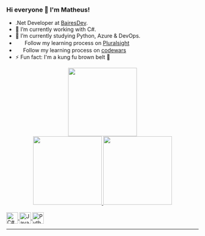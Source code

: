 ### Hi everyone 👋 I'm Matheus!

- .Net Developer at [BairesDev](https://www.linkedin.com/company/bairesdev).
- 🔭 I’m currently working with C#.
- 🌱 I’m currently studying Python, Azure & DevOps.
- <img height="16em" src="https://user-images.githubusercontent.com/23152024/171012451-868428bc-ce52-423f-8d67-2c9166e4a533.png"/>&nbsp; Follow my learning process on [Pluralsight](https://app.pluralsight.com/profile/matheus-veiga)
- <img height="16em" src="https://user-images.githubusercontent.com/23152024/172078175-ee152047-1bef-4fe9-bc4e-d8f90983feef.png"/> Follow my learning process on [codewars](https://www.codewars.com/users/alu1994)
- ⚡ Fun fact: I'm a kung fu brown belt 🥋
  
<div align="center">
  <img height="180em" src="https://github-profile-trophy.vercel.app/?username=alu1994" />
</div>

<div align="center">
  <a href="https://github.com/alu1994">
  <img height="180em" src="https://github-readme-stats.vercel.app/api?username=alu1994&show_icons=true&theme=dracula&include_all_commits=true&count_private=true" />
  <img height="180em" src="https://github-readme-stats.vercel.app/api/top-langs/?username=alu1994&layout=compact&langs_count=25&theme=dracula&hide=batchfile" />
</div>

<div style="display: inline_block"><br>
  <img align="center" alt="C#" height="30" src="https://user-images.githubusercontent.com/23152024/171009241-d4ad10c6-fc61-4fde-88b6-1f2672bee8a4.png" />
  <img align="center" alt="JavaScript" height="30" src="https://cdn.jsdelivr.net/gh/devicons/devicon/icons/javascript/javascript-original.svg" />
  <img align="center" alt="Python" height="30" src="https://user-images.githubusercontent.com/23152024/171010928-6404e3b9-f4df-48e8-b8af-dc9febd9007c.png" />
</div>

<hr />
  


<!--
**alu1994/alu1994** is a ✨ _special_ ✨ repository because its `README.md` (this file) appears on your GitHub profile.
<a href = "cavalcante.matheusveiga@gmail.com"><img src="https://img.shields.io/badge/-Gmail-%23333?style=for-the-badge&logo=gmail&logoColor=white" target="_blank"></a>
<a href="https://www.linkedin.com/in/matheus-cavalcante-veiga-b1b5258b" target="_blank"><img src="https://img.shields.io/badge/-LinkedIn-%230077B5?style=for-the-badge&logo=linkedin&logoColor=white" target="_blank"></a> 

Here are some ideas to get you started:

- 🔭 I’m currently working on ...
- 🌱 I’m currently learning ...
- 👯 I’m looking to collaborate on ...
- 🤔 I’m looking for help with ...
- 💬 Ask me about ...
- 📫 How to reach me: ...
- 😄 Pronouns: ...
- ⚡ Fun fact: ...
-->
